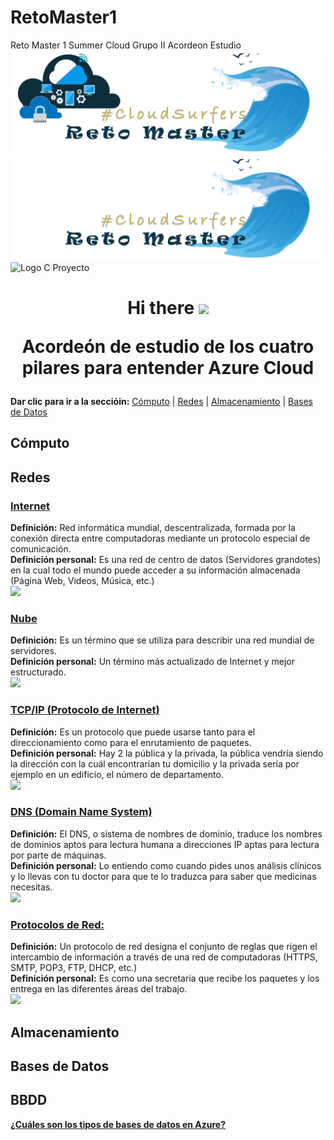 # RetoMaster1
Reto Master 1 Summer Cloud Grupo II Acordeon Estudio
![Logo A Proyecto](/imagenes/top_cloud1.png)
![Logo B Proyecto](/imagenes/top_cloud2.png)
![Logo C Proyecto](/imagenes/nube_surfers.gif)

<h1 align="center">Hi there <img src="https://github.com/sudnyeshtalekar/sudnyeshtalekar/blob/master/Assets/Hi.gif" width="40px"> 
  
Acordeón de estudio de los cuatro pilares para entender Azure Cloud </h1>

  **Dar clic para ir a la seccióin:** [Cómputo](#Cómputo) | [Redes](#Redes) | [Almacenamiento](#Almacenamiento) | [Bases de Datos](#BBDD)

## Cómputo
## Redes
### [Internet](https://dle.rae.es/internet)
<b>Definición:</b> Red informática mundial, descentralizada, formada por la conexión directa entre computadoras mediante un protocolo especial de comunicación.<br />
<b>Definición personal:</b> Es una red de centro de datos (Servidores grandotes) en la cual todo el mundo puede acceder a su información almacenada (Página Web, Videos, Música, etc.)<br />
<a href="https://www.youtube.com/watch?v=rw41W8crZ_Y"><img src="https://media.giphy.com/media/mZu5uabFNJBiTizunM/giphy.gif" width="100px"></a>
### [Nube](https://azure.microsoft.com/es-es/overview/what-is-the-cloud/)
<b>Definición:</b> Es un término que se utiliza para describir una red mundial de servidores.<br />
<b>Definición personal:</b> Un término más actualizado de Internet y mejor estructurado.<br />
<a href="https://www.youtube.com/watch?v=h4Af5bbFAq0"><img src="https://media.giphy.com/media/mZu5uabFNJBiTizunM/giphy.gif" width="100px"></a>
### [TCP/IP (Protocolo de Internet)](https://programas.cuaed.unam.mx/repositorio/moodle/pluginfile.php/795/mod_resource/content/7/contenido/index.html)
<b>Definición:</b> Es un protocolo que puede usarse tanto para el direccionamiento como para el enrutamiento de paquetes.<br />
<b>Definición personal:</b> Hay 2 la pública y la privada, la pública vendría siendo la dirección con la cuál encontrarían tu domicilio y la privada sería por ejemplo en un edificio, el número de departamento.<br />
<a href="https://www.youtube.com/watch?v=FCUqzMT_Uao"><img src="https://media.giphy.com/media/mZu5uabFNJBiTizunM/giphy.gif" width="100px"></a>
### [DNS (Domain Name System)](https://aws.amazon.com/es/route53/what-is-dns/)
<b>Definición:</b> El DNS, o sistema de nombres de dominio, traduce los nombres de dominios aptos para lectura humana a direcciones IP aptas para lectura por parte de máquinas.<br />
<b>Definición personal:</b> Lo entiendo como cuando pides unos análisis clínicos y lo llevas con tu doctor para que te lo traduzca para saber que medicinas necesitas.<br />
<a href="https://www.youtube.com/watch?v=s9rzjZ-ocg0"><img src="https://media.giphy.com/media/mZu5uabFNJBiTizunM/giphy.gif" width="100px"></a>
### [Protocolos de Red:](https://es.wikipedia.org/wiki/Anexo:Protocolos_de_red#:~:text=Un%20protocolo%20de%20red%20designa%20el%20conjunto%20de,no%20es%20transmitida%20de%20una%20sola%20vez%2C%20)
<b>Definición:</b> Un protocolo de red designa el conjunto de reglas que rigen el intercambio de información a través de una red de computadoras (HTTPS, SMTP, POP3, FTP, DHCP, etc.)<br />
<b>Definición personal:</b> Es como una secretaria que recibe los paquetes y los entrega en las diferentes áreas del trabajo.<br />
<a href="https://www.youtube.com/watch?v=7HP_OKa4c3Q"><img src="https://media.giphy.com/media/mZu5uabFNJBiTizunM/giphy.gif" width="100px"></a>
## Almacenamiento 

## Bases de Datos 
## BBDD

  **[¿Cuáles son los tipos de bases de datos en Azure?](https://www.youtube.com/watch?v=RrFIY4zDXZY)**

